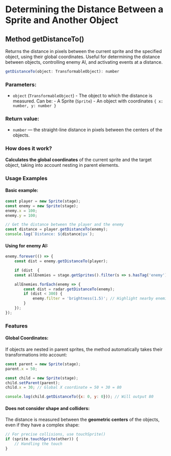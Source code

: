 # Determining the Distance Between a Sprite and Another Object

## Method getDistanceTo()

Returns the distance in pixels between the current sprite and the specified object, using their global coordinates. Useful for determining the distance between objects, controlling enemy AI, and activating events at a distance.

```javascript
getDistanceTo(object: TransformableObject): number
```

### Parameters:
* `object` (`TransformableObject`) - The object to which the distance is measured. Can be:  -  A Sprite (`Sprite`)  -  An object with coordinates `{ x: number, y: number }`

### Return value:
- `number` — the straight-line distance in pixels between the centers of the objects.

### How does it work?
**Calculates the global coordinates** of the current sprite and the target object, taking into account nesting in parent elements.

### Usage Examples

#### Basic example:
```javascript
const player = new Sprite(stage);
const enemy = new Sprite(stage);
enemy.x = 100;
enemy.y = 100;

// Get the distance between the player and the enemy
const distance = player.getDistanceTo(enemy);
console.log(`Distance: ${distance}px`);
```

#### Using for enemy AI:
```javascript
enemy.forever(() => {
    const dist = enemy.getDistanceTo(player);

    if (dist  {
    const allEnemies = stage.getSprites().filter(s => s.hasTag('enemy'));

    allEnemies.forEach(enemy => {
        const dist = radar.getDistanceTo(enemy);
        if (dist < 300) {
            enemy.filter = 'brightness(1.5)'; // Highlight nearby enemies
        }
    });
});
```

### Features

#### Global Coordinates:

If objects are nested in parent sprites, the method automatically takes their transformations into account:

```javascript
const parent = new Sprite(stage);
parent.x = 50;

const child = new Sprite(stage);
child.setParent(parent);
child.x = 30; // Global X coordinate = 50 + 30 = 80

console.log(child.getDistanceTo({x: 0, y: 0})); // Will output 80
```

#### Does not consider shape and colliders:

The distance is measured between the **geometric centers** of the objects, even if they have a complex shape:

```javascript
// For precise collisions, use touchSprite()
if (sprite.touchSprite(other)) {
    // Handling the touch
}
```
